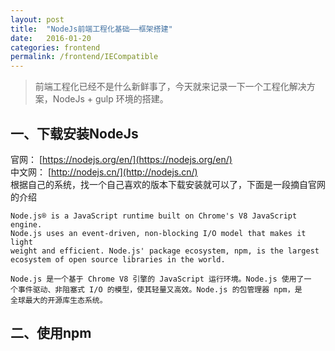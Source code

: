```yaml
---
layout: post
title:  "NodeJs前端工程化基础——框架搭建"
date:   2016-01-20
categories: frontend
permalink: /frontend/IECompatible
---
```


> 前端工程化已经不是什么新鲜事了，今天就来记录一下一个工程化解决方案，NodeJs + gulp 环境的搭建。

## 一、下载安装NodeJs
官网： [https://nodejs.org/en/](https://nodejs.org/en/)  
中文网： [http://nodejs.cn/](http://nodejs.cn/)  
根据自己的系统，找一个自己喜欢的版本下载安装就可以了，下面是一段摘自官网的介绍  

```
Node.js® is a JavaScript runtime built on Chrome's V8 JavaScript engine. 
Node.js uses an event-driven, non-blocking I/O model that makes it light
weight and efficient. Node.js' package ecosystem, npm, is the largest 
ecosystem of open source libraries in the world.
```
```
Node.js 是一个基于 Chrome V8 引擎的 JavaScript 运行环境。Node.js 使用了一
个事件驱动、非阻塞式 I/O 的模型，使其轻量又高效。Node.js 的包管理器 npm，是
全球最大的开源库生态系统。
```

## 二、使用npm
